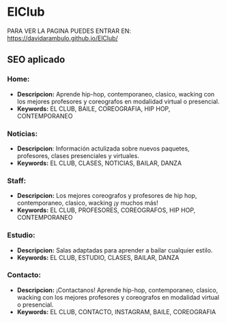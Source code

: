 # ElClub
PARA VER LA PAGINA PUEDES ENTRAR EN:
https://davidarambulo.github.io/ElClub/

## SEO aplicado
### Home:
* __Descripcion:__ Aprende hip-hop, contemporaneo, clasico, wacking con los mejores profesores y coreografos en modalidad virtual o presencial.
* __Keywords:__ EL CLUB, BAILE, COREOGRAFIA, HIP HOP, CONTEMPORANEO

### Noticias:
* __Descripcion__: Información actulizada sobre nuevos paquetes, profesores, clases presenciales y virtuales.
* __Keywords:__ EL CLUB, CLASES, NOTICIAS, BAILAR, DANZA

### Staff:
* __Descripcion:__ Los mejores coreografos y profesores de hip hop, contemporaneo, clasico, wacking ¡y muchos más!
* __Keywords:__ EL CLUB, PROFESORES, COREOGRAFOS, HIP HOP, CONTEMPORANEO

### Estudio:
* __Descripcion:__ Salas adaptadas para aprender a bailar cualquier estilo.
* __Keywords:__ EL CLUB, ESTUDIO, CLASES, BAILAR, DANZA

### Contacto:
* __Descripcion:__ ¡Contactanos! Aprende hip-hop, contemporaneo, clasico, wacking con los mejores profesores y coreografos en modalidad virtual o presencial.
* __Keywords:__ EL CLUB, CONTACTO, INSTAGRAM, BAILE, COREOGRAFIA
